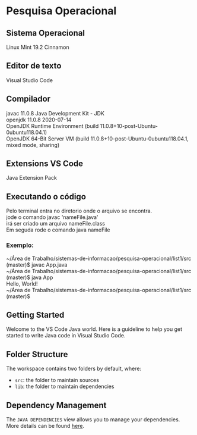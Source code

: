 # Pesquisa Operacional

## Sistema Operacional
Linux Mint 19.2 Cinnamon

## Editor de texto
Visual Studio Code

## Compilador
javac 11.0.8
Java Development Kit - JDK <br>
openjdk 11.0.8 2020-07-14 <br>
OpenJDK Runtime Environment (build 11.0.8+10-post-Ubuntu-0ubuntu118.04.1) <br>
OpenJDK 64-Bit Server VM (build 11.0.8+10-post-Ubuntu-0ubuntu118.04.1, mixed mode, sharing) <br>

## Extensions VS Code
Java Extension Pack

## Executando o código
Pelo terminal entra no diretorio onde o arquivo se encontra. <br>
jode o comando javac 'nameFile.java' <br>
irá ser criado um arquivo nameFile.class <br>
Em seguda rode o comando  java nameFile <br>
### Exemplo:
~/Área de Trabalho/sistemas-de-informacao/pesquisa-operacional/list1/src (master)$ javac App.java <br>
~/Área de Trabalho/sistemas-de-informacao/pesquisa-operacional/list1/src (master)$ java App <br>
Hello, World! <br>
~/Área de Trabalho/sistemas-de-informacao/pesquisa-operacional/list1/src (master)$ <br>

## Getting Started

Welcome to the VS Code Java world. Here is a guideline to help you get started to write Java code in Visual Studio Code.

## Folder Structure

The workspace contains two folders by default, where:

- `src`: the folder to maintain sources
- `lib`: the folder to maintain dependencies

## Dependency Management

The `JAVA DEPENDENCIES` view allows you to manage your dependencies. More details can be found [here](https://github.com/microsoft/vscode-java-pack/blob/master/release-notes/v0.9.0.md#work-with-jar-files-directly).
